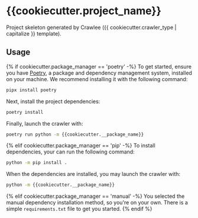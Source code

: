 # {{cookiecutter.project_name}}

Project skeleton generated by Crawlee ({{ cookiecutter.crawler_type | capitalize }} template).

## Usage

{% if cookiecutter.package_manager == 'poetry' -%}
To get started, ensure you have [Poetry](https://python-poetry.org/), a package and dependency management system, installed on your machine. We recommend installing it with the following command:

```sh
pipx install poetry
```

Next, install the project dependencies:

```sh
poetry install
```

Finally, launch the crawler with:

```sh
poetry run python -m {{cookiecutter.__package_name}}
```
{% elif cookiecutter.package_manager == 'pip' -%}
To install dependencies, your can run the following command:

```sh
python -m pip install .
```

When the dependencies are installed, you may launch the crawler with:

```sh
python -m {{cookiecutter.__package_name}}
```
{% elif cookiecutter.package_manager == 'manual' -%}
You selected the manual dependency installation method, so you're on your own. There is a simple `requirements.txt` file to get you started.
{% endif %}
